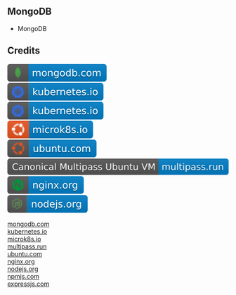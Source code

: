 MongoDB
-------

- MongoDB

Credits
-------
[![image](
Badges/mongodb.com.svg?raw=true)](https://mongodb.com)  
[![image](
Badges/kubernetes.io.svg?raw=true)](https://kubernetes.io)  
[![image](
Badges/kubernetes.io.svg?raw=true)](https://kubernetes.io)  
[![image](
Badges/microk8s.io.svg?raw=true)](https://microk8s.io)  
[![image](
Badges/ubuntu.com.svg?raw=true)](https://ubuntu.com)  
[![image](
Badges/multipass.run.svg?raw=true)](https://multipass.run)  
[![image](
Badges/nginx.org.svg?raw=true)](https://nginx.org)  
[![image](
Badges/nodejs.org.svg?raw=true)](https://nodejs.org)  

[mongodb.com](https://mongodb.com/)  
[kubernetes.io](https://kubernetes.io/)  
[microk8s.io](https://microk8s.io/)  
[multipass.run](https://multipass.run/)  
[ubuntu.com](https://ubuntu.com/)  
[nginx.org](https://nginx.org/)  
[nodejs.org](https://nodejs.org/)  
[npmjs.com](https://npmjs.com/)  
[expressjs.com](https://expressjs.com/)
